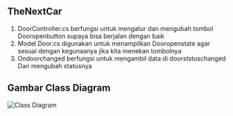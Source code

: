﻿## TheNextCar

1. DoorController.cs berfungsi untuk mengatur dan mengubah tombol Dooropenbutton supaya bisa berjalan dengan baik
2. Model Door.cs digunakan untuk menampilkan Dooropenstate agar sesuai dengan kegunaanya jika kita menekan tombolnya
3. Ondoorchanged berfungsi untuk mengambil data di doorststuschanged Dan mengubah statusnya

## Gambar Class Diagram
![Class Diagram](https://github.com/Hernanda2829/TheNextCar/blob/master/ClassDiagram.cd)